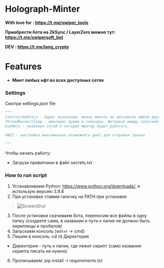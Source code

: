 # Holograph-Minter

**With love for : https://t.me/swiper_tools**

**Приобрести бота на ZkSync / LayerZero можно тут: https://t.me/swipersoft_bot**

**DEV           : https://t.me/lang_crypto**


# Features

- **Минт любых нфт во всех доступных сетях**


### Settings

Смотри settings.json file

~~~python
"""
ContractAddress - Адрес коллекции, можно менять на абсолютно любой другой
ThreadRunnerSleep - мин/макс время в секундах. Интервал между запуском потоков
UseNets - названия сетей в которых минтер будет работать

GWEI - настройка максимально возможного gwei для отправки транзы

"""

~~~

Чтобы начать работу:
 - Загрузи приватники в файл secrets.txt


### How to run script
1. Устанавливаем Python: https://www.python.org/downloads/, я использую версию 3.9.8
2. При установке ставим галочку на PATH при установке

>![ScreenShot](https://img2.teletype.in/files/19/03/19032fbe-1912-4bf4-aed6-0f304c9bf12e.png)

3. После установки скачиваем бота, переносим все файлы в одну папку (создаете сами, в названии и пути к папке не должно быть кириллицы и пробелов)
4. Запускаем консоль (win+r -> cmd)
5. Пишем в консоль:
cd /d Директория
* Директория - путь к папке, где лежит скрипт (само название скрипта писать не нужно)
6. Прописываем:
pip install -r requirements.txt

